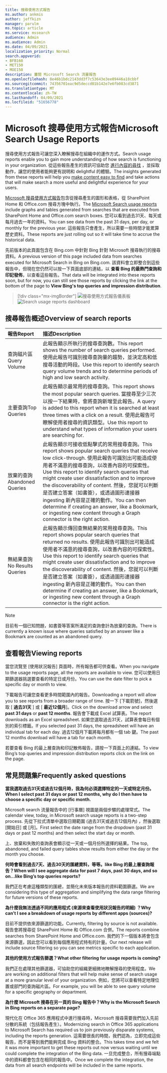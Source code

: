 ```yaml
---
title: 搜尋使用方式報告
ms.author: ankmis
author: jeffkizn
manager: parulm
ms.topic: article
ms.service: mssearch
audience: Admin
ms.audience: Admin
ms.date: 04/09/2021
localization_priority: Normal
search.appverid:
- BFB160
- MET150
- MOE150
description: 審閱 Microsoft Search 流量報告
ms.openlocfilehash: 8e46b1bdc2143dd3f7c53643e3ee89446a18cbbf
ms.sourcegitcommit: 74356701eac9d5deccd01b142e7e6fb083cd3871
ms.translationtype: MT
ms.contentlocale: zh-TW
ms.lasthandoff: 04/09/2021
ms.locfileid: "51656778"
---
```

# <a name="microsoft-search-usage-reports"></a><span data-ttu-id="0ab92-103">Microsoft 搜尋使用方式報告</span><span class="sxs-lookup"><span data-stu-id="0ab92-103">Microsoft Search Usage Reports</span></span>

<span data-ttu-id="0ab92-104">搜尋使用方式報告可讓您深入瞭解搜尋在組織中的運作方式。</span><span class="sxs-lookup"><span data-stu-id="0ab92-104">Search usage reports enable you to gain more understanding of how search is functioning in your organization.</span></span> <span data-ttu-id="0ab92-105">從這些報告產生的資訊可協助您 [進行內容的尋找](./make-content-easy-to-find.md) ，並採取動作，讓您的使用者能夠更有説明和 delightful 的體驗。</span><span class="sxs-lookup"><span data-stu-id="0ab92-105">The insights generated from these reports will help you [make content easy to find](./make-content-easy-to-find.md) and take actions that will make search a more useful and delightful experience for your users.</span></span>

<span data-ttu-id="0ab92-106">[Microsoft 搜尋使用方式報告](https://admin.microsoft.com/Adminportal/Home?#/MicrosoftSearch/insights)包含從搜尋產生的圖形和表格，從 SharePoint Home 和 Office.com 搜尋方塊中執行。</span><span class="sxs-lookup"><span data-stu-id="0ab92-106">The [Microsoft Search usage reports](https://admin.microsoft.com/Adminportal/Home?#/MicrosoftSearch/insights) include graphs and tables generated from searches that are executed from SharePoint Home and Office.com search boxes.</span></span> <span data-ttu-id="0ab92-107">您可以看到過去31天、每天或每月過去一年的資料。</span><span class="sxs-lookup"><span data-stu-id="0ab92-107">You can see data from the past 31 days, per day, or monthly for the previous year.</span></span> <span data-ttu-id="0ab92-108">這些報告只會產生，所以需要一些時間才能累算歷史資料。</span><span class="sxs-lookup"><span data-stu-id="0ab92-108">These reports are just rolling out so it will take time to accrue the historical data.</span></span>

<span data-ttu-id="0ab92-109">先前版本的此頁面包含在 Bing.com 中針對 Bing 針對 Microsoft 搜尋執行的搜尋資料。</span><span class="sxs-lookup"><span data-stu-id="0ab92-109">A previous version of this page included data from searches executed for Microsoft Search in Bing on Bing.com.</span></span> <span data-ttu-id="0ab92-110">該資料會立即整合到這些報告中，但現在您仍然可以按一下頁面底部的連結，以 **查看 Bing 的最熱門查詢和印記發佈**，以查看這些報告。</span><span class="sxs-lookup"><span data-stu-id="0ab92-110">That data will be integrated into these reports soon, but for now, you can still see those reports by clicking the link at the bottom of the page to **View Bing's top queries and impression distribution**.</span></span>

> [!div class="mx-imgBorder"]
> <span data-ttu-id="0ab92-111">![搜尋使用方式報告儀表板](media/usage-reports/usage_reports_v2.png)</span><span class="sxs-lookup"><span data-stu-id="0ab92-111">![Search usage reports dashboard](media/usage-reports/usage_reports_v2.png)</span></span>

## <a name="overview-of-search-reports"></a><span data-ttu-id="0ab92-112">搜尋報告概述</span><span class="sxs-lookup"><span data-stu-id="0ab92-112">Overview of search reports</span></span>

| <span data-ttu-id="0ab92-113">報告</span><span class="sxs-lookup"><span data-stu-id="0ab92-113">Report</span></span> | <span data-ttu-id="0ab92-114">描述</span><span class="sxs-lookup"><span data-stu-id="0ab92-114">Description</span></span> |
|:-----|:-----|
|<span data-ttu-id="0ab92-115">查詢磁片區</span><span class="sxs-lookup"><span data-stu-id="0ab92-115">Query Volume</span></span>|<span data-ttu-id="0ab92-116">此報告顯示所執行的搜尋查詢數。</span><span class="sxs-lookup"><span data-stu-id="0ab92-116">This report shows the number of search queries performed.</span></span> <span data-ttu-id="0ab92-117">使用此報告可識別搜尋查詢量的趨勢，並決定高和低搜尋活動的時段。</span><span class="sxs-lookup"><span data-stu-id="0ab92-117">Use this report to identify search query volume trends and to determine periods of high and low search activity.</span></span>|
|<span data-ttu-id="0ab92-118">主要查詢</span><span class="sxs-lookup"><span data-stu-id="0ab92-118">Top Queries</span></span>|<span data-ttu-id="0ab92-119">此報告顯示最常用的搜尋查詢。</span><span class="sxs-lookup"><span data-stu-id="0ab92-119">This report shows the most popular search queries.</span></span> <span data-ttu-id="0ab92-120">當搜尋至少三次以按一下結果時，會將查詢新增至此報告。</span><span class="sxs-lookup"><span data-stu-id="0ab92-120">A query is added to this report when it is searched at least three times with a click on a result.</span></span> <span data-ttu-id="0ab92-121">使用此報告可瞭解使用者搜尋的資訊類型。</span><span class="sxs-lookup"><span data-stu-id="0ab92-121">Use this report to understand what types of information your users are searching for.</span></span>|
|<span data-ttu-id="0ab92-122">放棄的查詢</span><span class="sxs-lookup"><span data-stu-id="0ab92-122">Abandoned Queries</span></span>|<span data-ttu-id="0ab92-123">此報告顯示可接收低點擊式的常用搜尋查詢。</span><span class="sxs-lookup"><span data-stu-id="0ab92-123">This report shows popular search queries that receive low click-through.</span></span> <span data-ttu-id="0ab92-124">使用此報告可識別出可能造成使用者不滿意的搜尋查詢，以改善內容的可探索性。</span><span class="sxs-lookup"><span data-stu-id="0ab92-124">Use this report to identify search queries that might create user dissatisfaction and to improve the discoverability of content.</span></span> <span data-ttu-id="0ab92-125">然後，您就可以判斷是否建立答案（如書簽），或透過圖形連接器 ingesting 新內容是正確的動作。</span><span class="sxs-lookup"><span data-stu-id="0ab92-125">You can then determine if creating an answer, like a Bookmark, or ingesting new content through a Graph connector is the right action.</span></span>|
|<span data-ttu-id="0ab92-126">無結果查詢</span><span class="sxs-lookup"><span data-stu-id="0ab92-126">No Results Queries</span></span>|<span data-ttu-id="0ab92-127">此報告顯示傳回查無結果的常用搜尋查詢。</span><span class="sxs-lookup"><span data-stu-id="0ab92-127">This report shows popular search queries that returned no results.</span></span> <span data-ttu-id="0ab92-128">使用此報告可識別出可能造成使用者不滿意的搜尋查詢，以改善內容的可探索性。</span><span class="sxs-lookup"><span data-stu-id="0ab92-128">Use this report to identify search queries that might create user dissatisfaction and to improve the discoverability of content.</span></span> <span data-ttu-id="0ab92-129">然後，您就可以判斷是否建立答案（如書簽），或透過圖形連接器 ingesting 新內容是正確的動作。</span><span class="sxs-lookup"><span data-stu-id="0ab92-129">You can then determine if creating an answer, like a Bookmark, or ingesting new content through a Graph connector is the right action.</span></span>|

>[!NOTE]
><span data-ttu-id="0ab92-130">目前有一個已知問題，如書簽等答案所滿足的查詢會計為放棄的查詢。</span><span class="sxs-lookup"><span data-stu-id="0ab92-130">There is currently a known issue where queries satisfied by an answer like a Bookmark are counted as an abandoned query.</span></span>

## <a name="viewing-reports"></a><span data-ttu-id="0ab92-131">查看報告</span><span class="sxs-lookup"><span data-stu-id="0ab92-131">Viewing reports</span></span>

<span data-ttu-id="0ab92-132">當您流覽至 [使用狀況報告] 頁面時，所有報告都可供查看。</span><span class="sxs-lookup"><span data-stu-id="0ab92-132">When you navigate to the usage reports page, all the reports are available to view.</span></span> <span data-ttu-id="0ab92-133">您可以使用日期篩選器挑選要查看的特定日或月份。</span><span class="sxs-lookup"><span data-stu-id="0ab92-133">You can use the date filter to pick a specific day or month to view.</span></span>

<span data-ttu-id="0ab92-134">下載報告可讓您查看更多時間範圍內的報告。</span><span class="sxs-lookup"><span data-stu-id="0ab92-134">Downloading a report will allow you to see reports from a broader range of time.</span></span> <span data-ttu-id="0ab92-135">按一下 [下載箭號]，然後選取 [ **過去31天** ] 或 [ **最近12個月**]。</span><span class="sxs-lookup"><span data-stu-id="0ab92-135">Click on the download arrow and select **past 31 days** or **past 12 months**.</span></span> <span data-ttu-id="0ab92-136">報告會下載成 Excel 試算表。</span><span class="sxs-lookup"><span data-stu-id="0ab92-136">The report downloads as an Excel spreadsheet.</span></span> <span data-ttu-id="0ab92-137">如果您選取過去31天，試算表會每日有個別的索引標籤。</span><span class="sxs-lookup"><span data-stu-id="0ab92-137">If you selected past 31 days, the spreadsheet will have an individual tab for each day.</span></span> <span data-ttu-id="0ab92-138">過去12個月下載將每月都有一個 tab 鍵。</span><span class="sxs-lookup"><span data-stu-id="0ab92-138">The past 12 months download will have a tab for each month.</span></span>

<span data-ttu-id="0ab92-139">若要查看 Bing 的最上層查詢和印記散佈報告，請按一下頁面上的連結。</span><span class="sxs-lookup"><span data-stu-id="0ab92-139">To view Bing’s top queries and impression distribution reports click on the link on the page.</span></span>

## <a name="frequently-asked-questions"></a><span data-ttu-id="0ab92-140">常見問題集</span><span class="sxs-lookup"><span data-stu-id="0ab92-140">Frequently asked questions</span></span>

<span data-ttu-id="0ab92-141">**當我選取過去31天或過去12個月時，我為何必須選擇特定的一天或特定月份。**</span><span class="sxs-lookup"><span data-stu-id="0ab92-141">**When I select past 31 days or past 12 months, why do I then have to choose a specific day or specific month.**</span></span>

<span data-ttu-id="0ab92-142">Microsoft search 流量報告中的 [行事曆] 視圖是兩個步驟的處理常式。</span><span class="sxs-lookup"><span data-stu-id="0ab92-142">The calendar view, today, in Microsoft search usage reports is a two-step process.</span></span> <span data-ttu-id="0ab92-143">先從下拉式清單中選取日期範圍 (過去31天或過去12個月內) ，然後選取 [開始日] 或 [月]。</span><span class="sxs-lookup"><span data-stu-id="0ab92-143">First select the date range from the dropdown (past 31 days or past 12 months) and then select the start day or month.</span></span>

<span data-ttu-id="0ab92-144">上、放棄和失敗的查詢表會顯示從一天或一個月份所選擇的結果。</span><span class="sxs-lookup"><span data-stu-id="0ab92-144">The top, abandoned, and failed query tables show results from either the day or the month you choose.</span></span>

<span data-ttu-id="0ab92-145">**何時會看到過去7天、過去30天的匯總資料，等等。like Bing 的最上層查詢報告？**</span><span class="sxs-lookup"><span data-stu-id="0ab92-145">**When will I see aggregate data for past 7 days, past 30 days, and so on...like Bing’s top queries reports?**</span></span>

<span data-ttu-id="0ab92-146">我們正在考慮這種類型的匯總，並簡化未來版本報告的資料範圍篩選。</span><span class="sxs-lookup"><span data-stu-id="0ab92-146">We are considering this type of aggregation and simplifying the data range filtering for future versions of these reports.</span></span>

<span data-ttu-id="0ab92-147">**為什麼我無法透過不同的應用程式 (來源來查看使用狀況報告的明細) ？**</span><span class="sxs-lookup"><span data-stu-id="0ab92-147">**Why can’t I see a breakdown of usage reports by different apps (sources)?**</span></span>

<span data-ttu-id="0ab92-148">目前不提供依來源篩選的功能。</span><span class="sxs-lookup"><span data-stu-id="0ab92-148">Currently, filtering by source is not available.</span></span> <span data-ttu-id="0ab92-149">報告會將搜尋從 SharePoint Home 和 Office.com 合併。</span><span class="sxs-lookup"><span data-stu-id="0ab92-149">The reports combine searches from SharePoint Home and Office.com.</span></span> <span data-ttu-id="0ab92-150">我們的下一個版本將會包含來源篩選，因此您可以看到每個應用程式特有的計量。</span><span class="sxs-lookup"><span data-stu-id="0ab92-150">Our next release will include source filtering so you can see metrics specific to each application.</span></span>

<span data-ttu-id="0ab92-151">**其他的使用方式報告篩選？**</span><span class="sxs-lookup"><span data-stu-id="0ab92-151">**What other filtering for usage reports is coming?**</span></span>

<span data-ttu-id="0ab92-152">我們正在處理其他篩選器，可協助您的組織更細微地瞭解搜尋的使用程度。</span><span class="sxs-lookup"><span data-stu-id="0ab92-152">We are working on additional filters that will help make sense of search usage at a more granular level of your organization.</span></span> <span data-ttu-id="0ab92-153">例如，您將可以查看特定地理位置或部門的查詢磁片區。</span><span class="sxs-lookup"><span data-stu-id="0ab92-153">For example, you will be able to see query volume for a specific geography or department.</span></span>

<span data-ttu-id="0ab92-154">**為什麼 Microsoft 搜尋在另一頁的 Bing 報告中？**</span><span class="sxs-lookup"><span data-stu-id="0ab92-154">**Why is the Microsoft Search in Bing reports on a separate page?**</span></span>

<span data-ttu-id="0ab92-155">現代化在 Office 365 應用程式中進行搜尋時，Microsoft 搜尋需要我們加入先前分散的系統（包括報告產生）。</span><span class="sxs-lookup"><span data-stu-id="0ab92-155">Modernizing search in Office 365 applications to Microsoft Search has required us to join previously disparate systems, including the reports generation.</span></span> <span data-ttu-id="0ab92-156">這需要很長的時間，我們認為，立即完成這些報告，而不是等到我們能夠完成 Bing 資料的整合。</span><span class="sxs-lookup"><span data-stu-id="0ab92-156">This takes time and we felt it was more important to get these reports out now versus waiting until we could complete the integration of the Bing data.</span></span> <span data-ttu-id="0ab92-157">一旦完成整合，所有搜尋端點中的資料都會包含在相同的報告中。</span><span class="sxs-lookup"><span data-stu-id="0ab92-157">Once we complete the integration, the data from all search endpoints will be included in the same reports.</span></span>
